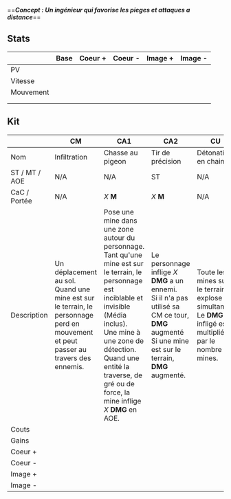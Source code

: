 ==***Concept : Un ingénieur qui favorise les pieges et attaques a distance***== 
## Stats

|           | Base | Coeur + | Coeur - | Image + | Image - |
| --------- | ---- | ------- | ------- | ------- | ------- |
| PV        |      |         |         |         |         |
| Vitesse   |      |         |         |         |         |
| Mouvement |      |         |         |         |         |
|           |      |         |         |         |         |
|           |      |         |         |         |         |

## Kit

|               | CM                                                                                                                                  | CA1                                                                                                                                                                                                                                                                            | CA2                                                                                                                                                          | CU                                                                                                                |
| ------------- | ----------------------------------------------------------------------------------------------------------------------------------- | ------------------------------------------------------------------------------------------------------------------------------------------------------------------------------------------------------------------------------------------------------------------------------ | ------------------------------------------------------------------------------------------------------------------------------------------------------------ | ----------------------------------------------------------------------------------------------------------------- |
| Nom           | Infiltration                                                                                                                        | Chasse au pigeon                                                                                                                                                                                                                                                               | Tir de précision                                                                                                                                             | Détonation en chaine                                                                                              |
| ST / MT / AOE | N/A                                                                                                                                 | N/A                                                                                                                                                                                                                                                                            | ST                                                                                                                                                           | N/A                                                                                                               |
| CaC / Portée  | N/A                                                                                                                                 | *X* **M**                                                                                                                                                                                                                                                                      | *X* **M**                                                                                                                                                    | N/A                                                                                                               |
| Description   | Un déplacement au sol.<br>Quand une mine est sur le terrain, le personnage perd en mouvement et peut passer au travers des ennemis. | Pose une mine dans une zone autour du personnage.<br>Tant qu'une mine est sur le terrain, le personnage est inciblable et invisible (Média inclus).<br>Une mine à une zone de détection. Quand une entité la traverse, de gré ou de force, la mine inflige *X* **DMG** en AOE. | Le personnage inflige *X* **DMG** a un ennemi.<br>Si il n'a pas utilisé sa CM ce tour, **DMG** augmenté<br>Si une mine est sur le terrain, **DMG** augmenté. | Toute les mines sur le terrain explose en simultanée.<br>Le **DMG** infligé est multiplié par le nombre de mines. |
| Couts         |                                                                                                                                     |                                                                                                                                                                                                                                                                                |                                                                                                                                                              |                                                                                                                   |
| Gains         |                                                                                                                                     |                                                                                                                                                                                                                                                                                |                                                                                                                                                              |                                                                                                                   |
| Coeur +       |                                                                                                                                     |                                                                                                                                                                                                                                                                                |                                                                                                                                                              |                                                                                                                   |
| Coeur -       |                                                                                                                                     |                                                                                                                                                                                                                                                                                |                                                                                                                                                              |                                                                                                                   |
| Image +       |                                                                                                                                     |                                                                                                                                                                                                                                                                                |                                                                                                                                                              |                                                                                                                   |
| Image -       |                                                                                                                                     |                                                                                                                                                                                                                                                                                |                                                                                                                                                              |                                                                                                                   |
